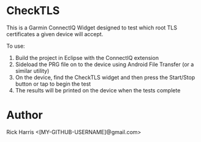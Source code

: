 CheckTLS
========

This is a Garmin ConnectIQ Widget designed to test which root TLS certificates
a given device will accept.

To use:

1. Build the project in Eclipse with the ConnectIQ extension
2. Sideload the PRG file on to the device using Android File Transfer (or a similar utility)
3. On the device, find the CheckTLS widget and then press the Start/Stop button or tap to begin the test
4. The results will be printed on the device when the tests complete

Author
======

Rick Harris <[MY-GITHUB-USERNAME]@gmail.com>
